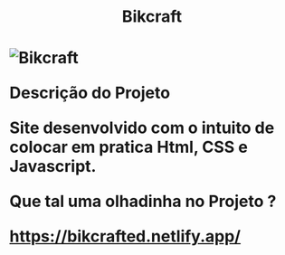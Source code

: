 <h1 align="center">Bikcraft<h1>

<img align="center"  src="https://i.ibb.co/RBmpX7X/Capturar.png" alt="Bikcraft">

Descrição do Projeto

Site desenvolvido com o intuito de colocar em pratica Html, CSS e Javascript.

Que tal uma olhadinha no Projeto ?

https://bikcrafted.netlify.app/

